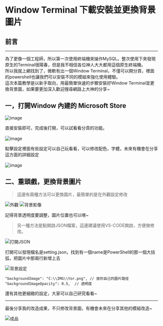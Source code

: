 # Window Terminal 下載安裝並更換背景圖片  
## 前言  
---
為了更像一個工程師，所以第一次使用終端機來操作MySQL。整次使用下來發現原生的Terminal很陽春，但是我不相信各位神人大大都用這個原生終端機。  
所以我就上網找到了，微軟有出一個Window Terminal，不僅可以開分頁，裡面的powershell也讓我們可以安裝不同的模組來強化使用體驗。  
這次本篇教學是以新手取向，用最簡單快速的步驟安裝好Window Terminal並更換背景圖，如果要更加深入歡迎搜尋網路上大神的分享~
## 一，打開Window 內建的 Microsoft Store  
![image](https://user-images.githubusercontent.com/108926305/196578278-c91deea6-1615-4165-b908-32ff29cd3406.png)  


直接安裝即可，完成後打開，可以試看看分頁的功能。  
<br/>
![image](https://user-images.githubusercontent.com/108926305/196578886-d3c26322-4550-4e94-a97c-09dc1f3c30b7.png)  

點擊設定裡面有些設定可以自己玩看看，可以修改配色，字體，未來有機會在分享這方面的詳細設定  
<br/>
![image](https://user-images.githubusercontent.com/108926305/196579084-edd751dd-a84b-4296-b258-80053643b115.png)

## 二、重頭戲，更換背景圖片  
> 這邊有兩種方法可以更換圖片，最簡單的是在外觀設定修改   

![外觀](https://user-images.githubusercontent.com/108926305/196583265-6f4655c4-a003-4cfb-9959-b384dbd423c6.jpg)
![背景影像](https://user-images.githubusercontent.com/108926305/196583397-3ab212c6-3220-4c2a-907f-fab31dc662ee.jpg)  

記得背景透明度要調整，圖片位置也可以唷~
<br/>  
> 另一種方法是點開啟JSON檔案，這邊建議使用VS-CODE開啟，方便做修改。   

![打開JSON](https://user-images.githubusercontent.com/108926305/196581438-7fa562e8-e1c7-47cf-a44d-2b3aba4435ae.jpg)  

打開可以發現檔名是setting.json，找到有一個name是PowerShell的那一個大括弧，把圖片中那兩行新增上去  

![背景設定](https://user-images.githubusercontent.com/108926305/196581634-d73bc51c-3bc2-4098-a890-70796f8b7745.jpg)  
```
"backgroundImage": "C:\\IMG\\Yor.png", // 放你自己的圖片路徑
"backgroundImageOpacity": 0.5,  // 透明度
```  
還有其他更細緻的設定，大家可以自己研究看看~  
- - -
最後分享我的改造成果，不只修改背景圖，有機會未來在分享其他的模組改造~  

![成品](https://user-images.githubusercontent.com/108926305/196583906-bafe123a-1109-42b9-acf3-a6656c53ac83.jpg)






